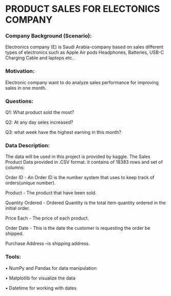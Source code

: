 # PRODUCT SALES FOR ELECTONICS COMPANY


### Company Background (Scenario):
Electronics company (E) is Saudi Arabia-company based on sales different types of electronics such as Apple Air pods Headphones, Batteries, USB-C Charging Cable and laptops etc..

### Motivation:
Electronic company want to do analyze sales performance for improving sales in one month.


### Questions:
Q1: What product sold the most?

Q2: At any day seles increased?

Q3: what week have the highest earning in this month?

### Data Description:
The data will be used in this project is provided by kaggle. The Sales Product Data provided in .CSV format. it contains of 18383 rows and set of columns:

Order ID - An Order ID is the number system that uses to keep track of orders(unique number).

Product - The product that have been sold.

Quantity Ordered - Ordered Quantity is the total item quantity ordered in the initial order.

Price Each - The price of each product.

Order Date - This is the date the customer is requesting the order be shipped.

Purchase Address –is shipping address.

### Tools:
•	NumPy and Pandas for data manipulation

•	Matplotlib for visualize the data

•	Datetime for working with dates

